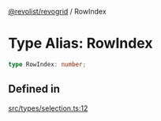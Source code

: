 [@revolist/revogrid](README.md) / RowIndex

# Type Alias: RowIndex

```ts
type RowIndex: number;
```

## Defined in

[src/types/selection.ts:12](https://github.com/revolist/revogrid/blob/78d14b7c443343ec06c8d385824462d784f2615f/src/types/selection.ts#L12)
